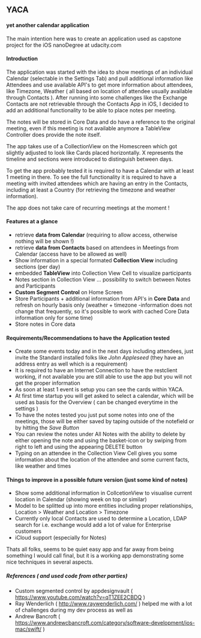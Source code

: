 
## YACA

#### yet another calendar application

The main intention here was to create an application used as capstone project for the iOS nanoDegree at udacity.com

#### Introduction
The application was started with the idea to show meetings of an individual Calendar (selectable in the Settings Tab) and pull additional information like Attendees and use available API's to get more information about attendees, like Timezone, Weather ( all based on location of attendee usually available through Contacts ). After running into some challenges like the Exchange Contacts are not retrievable through the Contacts App in iOS, I decided to add an additional functionality to be able to place notes per meeting.

The notes will be stored in Core Data and do have a reference to the original meeting, even if this meeting is not available anymore a TableView Controller does provide the note itself.

The app takes use of a CollectionView on the Homescreen which got slightly adjusted to look like Cards placed horizontally. X represents the timeline and sections were introduced to distinguish between days.

To get the app probably tested it is required to have a Calendar with at least 1 meeting in there. To see the full functionality it is required to have a meeting with invited attendees which are having an entry in the Contacts, including at least a Country (for retrieving the timezone and weather information).

The app does not take care of recurring meetings at the moment !


#### Features at a glance

* retrieve **data from Calendar** (requiring to allow access, otherwise nothing will be shown !)
* retrieve **data from Contacts** based on attendees in Meetings from Calendar (access have to be allowed as well)
* Show information in a special formated **Collection View** including sections (per day)
* embedded **TableView** into Collection View Cell to visualize participants
* Notes section in Collection View ... possibility to switch between Notes and Participants
* **Custom Segment Control** on Home Screen
* Store Participants + additional information from API's in **Core Data** and refresh on hourly basis only (weather + timezone -information does not change that frequently, so it's possible to work with cached Core Data information only for some time)
* Store notes in Core data

#### Requirements/Recommendations to have the Application tested

* Create some events today and in the next days including attendees, just invite the Standard installed folks like *John Appleseed* (they have an address entry as well which is a requirement)
* It is required to have an Internet Connection to have the restclient working, if not available you are still able to use the app but you will not get the proper information
* As soon at least 1 event is setup you can see the cards within YACA.
* At first time startup you will get asked to select a calendar, which will be used as basis for the Overview ( can be changed everytime in the settings )
* To have the notes tested you just put some notes into one of the meetings, those will be either saved by taping outside of the notefield or by hitting the *Save Button*
* You can review the notes under All Notes with the ability to delete by either opening the note and using the basket-icon or by swiping from right to left and using the appearing DELETE button
* Typing on an attendee in the Collection View Cell gives you some information about the location of the attendee and some current facts, like weather and times

#### Things to improve in a possible future version (just some kind of notes)

* Show some additional information in CollcetionView to visualise current location in Calendar (showing week on top or similar)
* Model to be splitted up into more entities including proper relationships, Location > Weather and Location > Timezone
* Currently only local Contacts are used to determine a Location, LDAP search for i.e. exchange would add a lot of value for Enterprise customers
* iCloud support (especially for Notes)

Thats all folks, seems to be quiet easy app and far away from being something I would call final, but it is a working app demonstrating some nice techniques in several aspects.

##### References ( and used code from other parties)

* Custom segmented control by appdesignvault ( https://www.youtube.com/watch?v=qT1ZEE2CBDQ ) 
* Ray Wenderlich ( http://www.raywenderlich.com/ ) helped me with a lot of challenges during my dev process as well as
* Andrew Bancroft ( https://www.andrewcbancroft.com/category/software-development/ios-mac/swift/ )